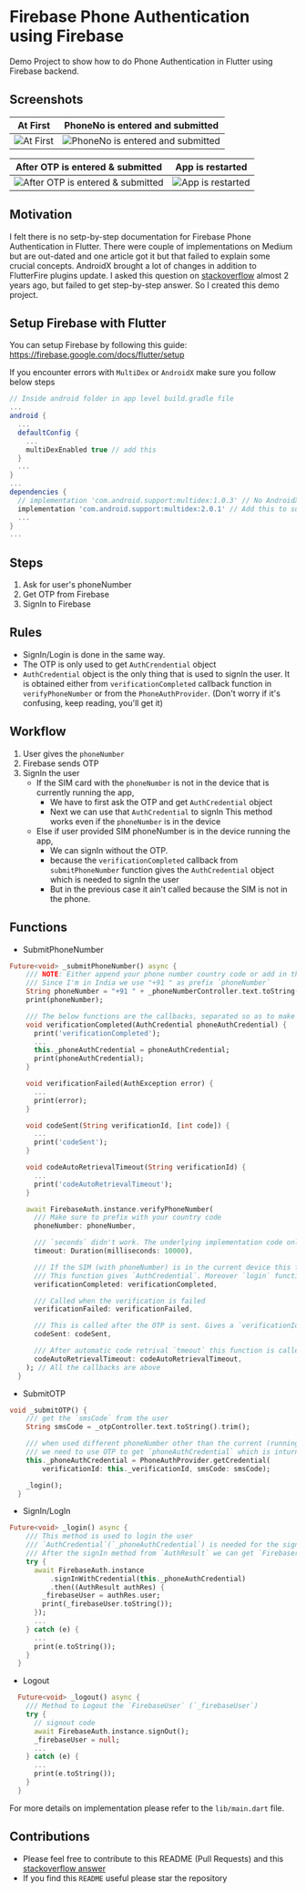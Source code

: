 # Firebase Phone Authentication using Firebase

Demo Project to show how to do Phone Authentication in Flutter using Firebase backend.

## Screenshots
At First                          |  PhoneNo is entered and submitted
:--------------------------------:|:--------------------------------------------------------:
![At First](screenshots/1.jpg)    |  ![PhoneNo is entered and submitted](screenshots/3.jpg)

After OTP is entered & submitted                        |  App is restarted                     
:------------------------------------------------------:|:----------------------------------------:
![After OTP is entered & submitted](screenshots/4.jpg)  |  ![App is restarted](screenshots/5.jpg)   


## Motivation

I felt there is no setp-by-step documentation for Firebase Phone Authentication in Flutter. There were couple of implementations on Medium but are out-dated and one article got it but that failed to explain some crucial concepts. AndroidX brought a lot of changes in addition to FlutterFire plugins update. I asked this question on [stackoverflow](https://stackoverflow.com/questions/50181000/how-to-do-phone-authentication-in-flutter-using-firebase/56823147#56823147) almost 2 years ago, but failed to get step-by-step answer. So I created this demo project.

## Setup Firebase with Flutter

You can setup Firebase by following this guide: https://firebase.google.com/docs/flutter/setup

If you encounter errors with `MultiDex` or `AndroidX` make sure you follow below steps

```gradle
// Inside android folder in app level build.gradle file
...
android {
  ...
  defaultConfig {
    ...
    multiDexEnabled true // add this
  }
  ...
}
...
dependencies {
  // implementation 'com.android.support:multidex:1.0.3' // No AndroidX support
  implementation 'com.android.support:multidex:2.0.1' // Add this to support AndroidX
  ...
}
...
```

## Steps

1. Ask for user's phoneNumber
2. Get OTP from Firebase
3. SignIn to Firebase

## Rules

- SignIn/Login is done in the same way.
- The OTP is only used to get `AuthCrendential` object
- `AuthCredential` object is the only thing that is used to signIn the user.
    It is obtained either from `verificationCompleted` callback function in `verifyPhoneNumber` or from the `PhoneAuthProvider`.
(Don't worry if it's confusing, keep reading, you'll get it)

## Workflow

1. User gives the `phoneNumber`
2. Firebase sends OTP
3. SignIn the user
    - If the SIM card with the `phoneNumber` is not in the device that is currently running the app,
        - We have to first ask the OTP and get `AuthCredential` object
        - Next we can use that `AuthCredential` to signIn
       This method works even if the `phoneNumber` is in the device
    - Else if user provided SIM phoneNumber is in the device running the app,
        - We can signIn without the OTP.
        - because the `verificationCompleted` callback from `submitPhoneNumber` function gives the `AuthCredential` object which is needed to signIn the user
        - But in the previous case it ain't called because the SIM is not in the phone.

## Functions

- SubmitPhoneNumber

```dart
Future<void> _submitPhoneNumber() async {
    /// NOTE: Either append your phone number country code or add in the code itself
    /// Since I'm in India we use "+91 " as prefix `phoneNumber`
    String phoneNumber = "+91 " + _phoneNumberController.text.toString().trim();
    print(phoneNumber);

    /// The below functions are the callbacks, separated so as to make code more redable
    void verificationCompleted(AuthCredential phoneAuthCredential) {
      print('verificationCompleted');
      ...
      this._phoneAuthCredential = phoneAuthCredential;
      print(phoneAuthCredential);
    }

    void verificationFailed(AuthException error) {
      ...
      print(error);
    }

    void codeSent(String verificationId, [int code]) {
      ...
      print('codeSent');
    }

    void codeAutoRetrievalTimeout(String verificationId) {
      ...
      print('codeAutoRetrievalTimeout');
    }

    await FirebaseAuth.instance.verifyPhoneNumber(
      /// Make sure to prefix with your country code
      phoneNumber: phoneNumber,

      /// `seconds` didn't work. The underlying implementation code only reads in `millisenconds`
      timeout: Duration(milliseconds: 10000),

      /// If the SIM (with phoneNumber) is in the current device this function is called.
      /// This function gives `AuthCredential`. Moreover `login` function can be called from this callback
      verificationCompleted: verificationCompleted,

      /// Called when the verification is failed
      verificationFailed: verificationFailed,

      /// This is called after the OTP is sent. Gives a `verificationId` and `code`
      codeSent: codeSent,

      /// After automatic code retrival `tmeout` this function is called
      codeAutoRetrievalTimeout: codeAutoRetrievalTimeout,
    ); // All the callbacks are above
  }
```

- SubmitOTP

```dart
void _submitOTP() {
    /// get the `smsCode` from the user
    String smsCode = _otpController.text.toString().trim();

    /// when used different phoneNumber other than the current (running) device
    /// we need to use OTP to get `phoneAuthCredential` which is inturn used to signIn/login
    this._phoneAuthCredential = PhoneAuthProvider.getCredential(
        verificationId: this._verificationId, smsCode: smsCode);

    _login();
  }
```

- SignIn/LogIn

```dart
Future<void> _login() async {
    /// This method is used to login the user
    /// `AuthCredential`(`_phoneAuthCredential`) is needed for the signIn method
    /// After the signIn method from `AuthResult` we can get `FirebaserUser`(`_firebaseUser`)
    try {
      await FirebaseAuth.instance
          .signInWithCredential(this._phoneAuthCredential)
          .then((AuthResult authRes) {
        _firebaseUser = authRes.user;
        print(_firebaseUser.toString());
      });
      ...
    } catch (e) {
      ...
      print(e.toString());
    }
  }
```

- Logout

```dart
  Future<void> _logout() async {
    /// Method to Logout the `FirebaseUser` (`_firebaseUser`)
    try {
      // signout code
      await FirebaseAuth.instance.signOut();
      _firebaseUser = null;
      ...
    } catch (e) {
      ...
      print(e.toString());
    }
  }
```

For more details on implementation please refer to the `lib/main.dart` file.

## Contributions

- Please feel free to contribute to this README (Pull Requests) and this [stackoverflow answer](https://stackoverflow.com/questions/50181000/how-to-do-phone-authentication-in-flutter-using-firebase/#52912441)
- If you find this `README` useful please star the repository
